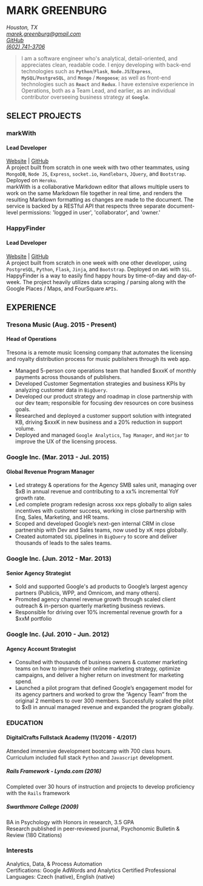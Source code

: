 # MARK GREENBURG #
_Houston, TX_  
[_marek.greenburg@gmail.com_](mailto:marek.greenburg@gmail.com)  
[_GitHub_](github.com/markgreenburg)  
[_(602) 741-3706_](tel:602-741-3706)
  
> I am a software engineer who's analytical, detail-oriented, and appreciates clean, readable code. I enjoy developing with  back-end technologies such as **`Python`**/**`Flask`**, **`Node.JS`**/**`Express`**, **`MySQL`**/**`PostgreSQL`**, and 
**`Mongo`** / **`Mongoose`**; as well as front-end technologies such as **`React`** and **`Redux`**. I have extensive 
experience in Operations, both as a Team Lead, and earlier, as an individual contributor overseeing business strategy at **`Google`**.

## SELECT PROJECTS ##
### markWith ###
#### Lead Developer ####
[Website](https://markwith.herokuapp.com) | [GitHub](https://github.com/markgreenburg/markwith)  
A project built from scratch in one week with two other teammates, using `MongoDB`, `Node JS`, `Express`, `socket.io`,
`Handlebars`, `JQuery`, and `Bootstrap`. Deployed on `Heroku`.  
markWith is a collaborative Markdown editor that allows multiple users to work on the same Markdown file together in 
real time, and renders the resulting Markdown formatting as changes are made to the document. The service is backed by a 
RESTful API that respects three separate document-level permissions: 'logged in user', 'collaborator', and 'owner.' 

### HappyFinder ###
#### Lead Developer ####
[Website](https://markgreenburg.com/happyhour) | [GitHub](https://github.com/markgreenburg/happyproject)  
A project built from scratch in one week with one other developer, using `PostgreSQL`, `Python`, `Flask`, `Jinja`, and `Bootstrap`. Deployed on `AWS` with `SSL`.  
HappyFinder is a way to easily find happy hours by time-of-day and day-of-week. The project heavily utilizes data scraping / parsing along with the Google Places / Maps, and FourSquare `APIs`.

## EXPERIENCE ##
### Tresona Music (Aug. 2015 - Present) ###
#### Head of Operations ####
Tresona is a remote music licensing company that automates the licensing and royalty distribution process for music publishers through its web app.
* Managed 5-person core operations team that handled $xxxK of monthly payments across thousands of publishers.
* Developed Customer Segmentation strategies and business KPIs by analyzing customer data in `BigQuery`.
* Developed our product strategy and roadmap in close partnership with our dev team; responsible for focusing dev resources on core business goals.
* Researched and deployed a customer support solution with integrated KB, driving $xxxK in new business and a 20% reduction in support volume.
* Deployed and managed `Google Analytics`, `Tag Manager`, and `Hotjar` to improve the UX of the licensing process.

### Google Inc. (Mar. 2013 - Jul. 2015) ###
#### Global Revenue Program Manager ####
* Led strategy & operations for the Agency SMB sales unit, managing over $xB in annual revenue and contributing to a xx% incremental YoY growth rate.
* Led complete program redesign across xxx reps globally to align sales incentives with customer success, working in close partnership with Eng, Sales, Marketing, and HR teams.
* Scoped and developed Google’s next-gen internal CRM in close partnership with Dev and Sales teams, now used by xK reps globally.
* Created automated `SQL` pipelines in `BigQuery` to score and deliver thousands of leads to the sales teams.

### Google Inc. (Jun. 2012 - Mar. 2013) ###
#### Senior Agency Strategist ####
* Sold and supported Google's ad products to Google’s largest agency partners (Publicis, WPP, and Omnicom, and many others).
* Promoted agency channel revenue growth through scaled client outreach & in-person quarterly marketing business reviews.
* Responsible for driving over 10% incremental revenue growth for a $xxM portfolio

### Google Inc. (Jul. 2010 - Jun. 2012) ###
#### Agency Account Strategist ####
* Consulted with thousands of business owners & customer marketing teams on how to improve their online marketing strategy, optimize campaigns, and deliver a higher return on investment for marketing spend. 
* Launched a pilot program that defined Google’s engagement model for its agency partners and worked to grow the “Agency Team” from the original 2 members to over 300 members. Successfully scaled the pilot to $xB in annual managed revenue and expanded the program globally.


### EDUCATION ###
#### DigitalCrafts Fullstack Academy (11/2016 - 4/2017) ####
Attended immersive development bootcamp with 700 class hours. Curriculum included full stack `Python` and `Javascript` development.

##### Rails Framework - Lynda.com (2016) #####
Completed over 30 hours of instruction and projects to develop proficiency with the `Rails` framework

##### Swarthmore College (2009) #####
BA in Psychology with Honors in research, 3.5 GPA  
Research published in peer-reviewed journal, Psychonomic Bulletin & Review (180 Citations)


### Interests ###
Analytics, Data, & Process Automation  
Certifications: Google AdWords and Analytics Certified Professional  
Languages: Czech (native), English (native)
